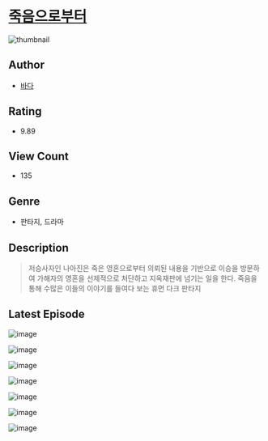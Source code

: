 # [죽음으로부터](https://comic.naver.com/challenge/list?titleId=811375)
![thumbnail](https://image-comic.pstatic.net/user_contents_data/challenge_comic/2023/05/25/305512/upload_3919320484980876083_480x623.jpeg)

## Author
- [바다](https://comic.naver.com/artistTitle?id=305512)

## Rating
- 9.89

## View Count
- 135

## Genre
- 판타지, 드라마

## Description
> 저승사자인 나아진은 죽은 영혼으로부터 의뢰된 내용을 기반으로 이승을 방문하여 가해자의 영혼을 선제적으로 처단하고 지옥재판에 넘기는 일을 한다. 죽음을 통해 수많은 이들의 이야기를 들여다 보는 휴먼 다크 판타지


## Latest Episode
![image](https://image-comic.pstatic.net/user_contents_data/challenge_comic/2023/05/25/305512/upload_3689682164367057506.jpeg)

![image](https://image-comic.pstatic.net/user_contents_data/challenge_comic/2023/05/25/305512/upload_7221910363736191544.jpeg)

![image](https://image-comic.pstatic.net/user_contents_data/challenge_comic/2023/05/25/305512/upload_3472614401229599076.jpeg)

![image](https://image-comic.pstatic.net/user_contents_data/challenge_comic/2023/05/25/305512/upload_4050482512008733747.jpeg)

![image](https://image-comic.pstatic.net/user_contents_data/challenge_comic/2023/05/25/305512/upload_3906647716577620274.jpeg)

![image](https://image-comic.pstatic.net/user_contents_data/challenge_comic/2023/05/25/305512/upload_3544445293961820469.jpeg)

![image](https://image-comic.pstatic.net/user_contents_data/challenge_comic/2023/05/25/305512/upload_7149801091883020340.jpeg)
